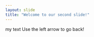 ```yaml
---
layout: slide
title: "Welcome to our second slide!"
---
```

my text 
Use the left arrow to go back!
